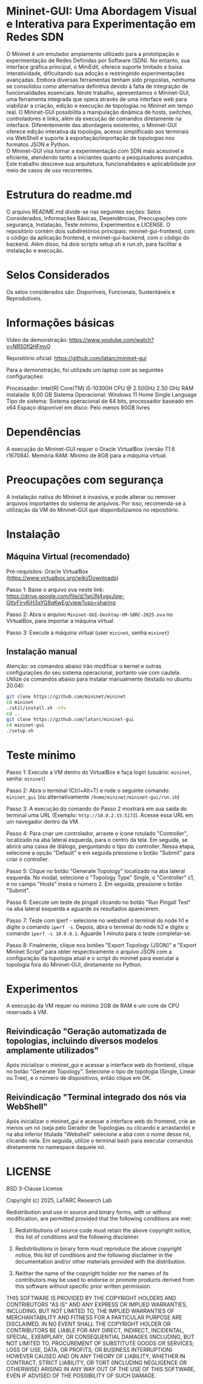 # Mininet-GUI: Uma Abordagem Visual e Interativa para Experimentação em Redes SDN

O Mininet é um emulador amplamente utilizado para a prototipação e experimentação de Redes Definidas por Software (SDN). No entanto, sua interface gráfica principal, o MiniEdit, oferece suporte limitado e baixa interatividade, dificultando sua adoção e restringindo experimentações avançadas. Embora diversas ferramentas tenham sido propostas, nenhuma se consolidou como alternativa definitiva devido à falta de integração de funcionalidades essenciais. 
Neste trabalho, apresentamos o Mininet-GUI, uma ferramenta integrada que opera através de uma interface web para viabilizar a criação, edição e execução de topologias no Mininet em tempo real. O Mininet-GUI possibilita a manipulação dinâmica de hosts, switches, controladores e links, além da execução de comandos diretamente na interface. Diferentemente das abordagens existentes, o Mininet-GUI oferece edição interativa da topologia, acesso simplificado aos terminais via WebShell e suporte à exportação/importação de topologias nos formatos JSON e Python.  
O Mininet-GUI visa tornar a experimentação com SDN mais acessível e eficiente, atendendo tanto a iniciantes quanto a pesquisadores avançados. Este trabalho descreve sua arquitetura, funcionalidades e aplicabilidade por meio de casos de uso recorrentes.

# Estrutura do readme.md

O arquivo README.md divide-se nas seguintes seções: Selos Considerados, Informações Básicas, Dependências, Preocupações com segurança, Instalação, Teste mínimo, Experimentos e LICENSE.
O repositório contém dois subdiretórios principais: mininet-gui-frontend, com o código da aplicação frontend, e mininet-gui-backend, com o código do backend.
Além disso, há dois scripts setup.sh e run.sh, para facilitar a instalação e execução.


# Selos Considerados

Os selos considerados são: Disponíveis, Funcionais, Sustentáveis e Reprodutíveis.


# Informações básicas

Vídeo da demonstração: <https://www.youtube.com/watch?v=NR50fQHFmy0>

Repositório oficial: <https://github.com/latarc/mininet-gui>

Para a demonstração, foi utilizado um laptop com as seguintes configurações:

Processador:	Intel(R) Core(TM) i5-10300H CPU @ 2.50GHz   2.50 GHz
RAM instalada:	8,00 GB
Sistema Operacional:	Windows 11 Home Single Language
Tipo de sistema:	Sistema operacional de 64 bits, processador baseado em x64
Espaço disponível em disco: Pelo menos 80GB livres


# Dependências

A execução do Mininet-GUI requer o Oracle VirtualBox (versão 7.1.6 r167084).
Memória RAM: Mínimo de 8GB para a máquina virtual.


# Preocupações com segurança

A instalação nativa do Mininet é invasiva, e pode alterar ou remover arquivos importantes do sistema de arquivos. 
Por isso, recomenda-se a utilização da VM do Mininet-GUI que disponibilizamos no repositório.


# Instalação

## Máquina Virtual (recomendado)

Pré-requisitos: Oracle VirtualBox (<https://www.virtualbox.org/wiki/Downloads>)

Passo 1: Baixe o arquivo ova neste link: <https://drive.google.com/file/d/1wUN4vgxJqw-GtIyFlrv6jH3sYG8qKwEg/view?usp=sharing>

Passo 2: Abra o arquivo `Mininet-GUI-Desktop-VM-SBRC-2025.ova` no VirtualBox, para importar a máquina virtual

Passo 3: Execute a máquina virtual (user `mininet`, senha `mininet`)


## Instalação manual

Atenção: os comandos abaixo irão modificar o kernel e outras configurações do seu sistema operacional, portanto use com cautela.
Utilize os comandos abaixo para instalar manualmente (testado no ubuntu 20.04):

```bash
git clone https://github.com/mininet/mininet
cd mininet
./util/install.sh -nfv
cd ..
git clone https://github.com/latarc/mininet-gui
cd mininet-gui
./setup.sh
```


# Teste mínimo

Passo 1: Execute a VM dentro do VirtualBox e faça login (usuário: `mininet`, senha: `mininet`)

Passo 2: Abra o terminal (Ctrl+Alt+T) e rode o seguinte comando: `mininet_gui` (ou alternativamente `/home/mininet/mininet-gui/run.sh`)

Passo 3: A execução do comando do Passo 2 mostrará em sua saída do terminal uma URL (Exemplo: `http://10.0.2.15:5173`). Acesse essa URL em um navegador dentro da VM.

Passo 4: Para criar um controlador, arraste o ícone rotulado "Controller", localizado na aba lateral esquerda, para o centro da tela. Em seguida, se abrirá uma caixa de diálogo, perguntando o tipo do controller. Nessa etapa, selecione a opção "Default" e em seguida pressione o botão "Submit" para criar o controller.

Passo 5: Clique no botão "Generate Topology" localizado na aba lateral esquerda. No modal, selecione o "Topology Type" Single, o "Controller" c1, e no campo "Hosts" insira o número 2. Em seguida, pressione o botão "Submit".

Passo 6: Execute um teste de pingall clicando no botão "Run Pingall Test" na aba lateral esquerda e aguarde os resultados aparecerem.

Passo 7: Teste com iperf - selecione no webshell o terminal do node h1 e digite o comando `iperf -s`. Depois, abra o terminal do node h2 e digite o comando `iperf -c 10.0.0.1`. Aguarde 1 minuto para o teste completar-se.

Passo 8: Finalmente, clique nos botões "Export Topology (JSON)" e "Export Mininet Script" para obter respectivamente o arquivo JSON com a configuração da topologia atual e o script do mininet para executar a topologia fora do Mininet-GUI, diretamente no Python.


# Experimentos

A execução da VM requer no mínimo 2GB de RAM e um core de CPU reservado à VM.

## Reivindicação "Geração automatizada de topologias, incluindo diversos modelos amplamente utilizados"

Após inicializar o mininet_gui e acessar a interface web do frontend, clique no botão "Generate Topology". Selecione o tipo de topologia (Single, Linear ou Tree), 
e o número de dispositivos, então clique em OK.

## Reivindicação "Terminal integrado dos nós via WebShell"

Após inicializar o mininet_gui e acessar a interface web do frontend, crie ao menos um nó (seja pelo Gerador de Topologias ou clicando e arrastando) e na aba inferior titulada "Webshell"
selecione a aba com o nome desse nó, clicando nela.
Em seguida, utilize o terminal bash para executar comandos diretamente no namespace daquele nó.

# LICENSE

BSD 3-Clause License

Copyright (c) 2025, LaTARC Research Lab

Redistribution and use in source and binary forms, with or without
modification, are permitted provided that the following conditions are met:

1. Redistributions of source code must retain the above copyright notice, this
   list of conditions and the following disclaimer.

2. Redistributions in binary form must reproduce the above copyright notice,
   this list of conditions and the following disclaimer in the documentation
   and/or other materials provided with the distribution.

3. Neither the name of the copyright holder nor the names of its
   contributors may be used to endorse or promote products derived from
   this software without specific prior written permission.

THIS SOFTWARE IS PROVIDED BY THE COPYRIGHT HOLDERS AND CONTRIBUTORS "AS IS"
AND ANY EXPRESS OR IMPLIED WARRANTIES, INCLUDING, BUT NOT LIMITED TO, THE
IMPLIED WARRANTIES OF MERCHANTABILITY AND FITNESS FOR A PARTICULAR PURPOSE ARE
DISCLAIMED. IN NO EVENT SHALL THE COPYRIGHT HOLDER OR CONTRIBUTORS BE LIABLE
FOR ANY DIRECT, INDIRECT, INCIDENTAL, SPECIAL, EXEMPLARY, OR CONSEQUENTIAL
DAMAGES (INCLUDING, BUT NOT LIMITED TO, PROCUREMENT OF SUBSTITUTE GOODS OR
SERVICES; LOSS OF USE, DATA, OR PROFITS; OR BUSINESS INTERRUPTION) HOWEVER
CAUSED AND ON ANY THEORY OF LIABILITY, WHETHER IN CONTRACT, STRICT LIABILITY,
OR TORT (INCLUDING NEGLIGENCE OR OTHERWISE) ARISING IN ANY WAY OUT OF THE USE
OF THIS SOFTWARE, EVEN IF ADVISED OF THE POSSIBILITY OF SUCH DAMAGE.

